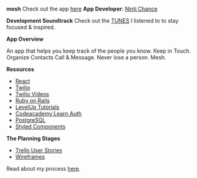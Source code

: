**mesh**
Check out the app [here](https://mesh-contacts.herokuapp.com/login)
**App Developer**: 
[Ninti Chance](https://github.com/nintichance)

**Development Soundtrack**
Check out the [TUNES](https://soundcloud.com/samuelwunsche/sundayvibes/recommended) I listened to to stay focused & inspired.

**App Overview**

An app that helps you keep track of the people you know. Keep in Touch. Organize Contacts
Call & Message. Never lose a person. Mesh.

**Resources**
* [React](https://facebook.github.io/react-native/docs/getting-started.html)
* [Twilio](https://www.twilio.com/docs/api)
* [Twilio Videos](https://www.youtube.com/watch?v=4BoATQjiF0Y&list=PLqrz4nXepkz63z1y4-oHfZHWy11gSoAn0&index=36)
* [Ruby on Rails](http://guides.rubyonrails.org/routing.html#inspecting-and-testing-routes)
* [LevelUp Tutorials](https://www.youtube.com/watch?v=OlVkYnVXPl0&t=97s)
* [Codeacademy Learn Auth](https://www.codecademy.com/learn/rails-auth)
* [PostgreSQL](http://www.postgresqltutorial.com/)
* [Styled Components](https://www.styled-components.com/)

**The Planning Stages**

* [Trello User Stories](https://trello.com/b/b0hldBaj/mesh)
* [Wireframes](https://www.figma.com/file/gEesuGIAcGWoEkjZCnxAgQcw/Mesh-Wireframes?node-id=7%3A0)

Read about my process [here](https://medium.com/@nintichance/building-out-twitter-like-app-307811a6e632). 
